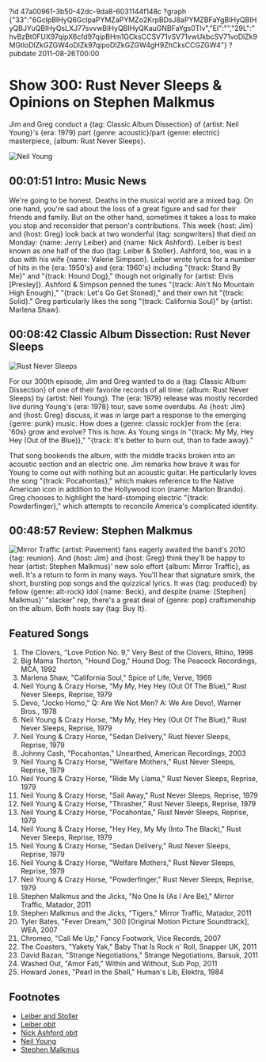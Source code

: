 ?id 47a00961-3b50-42dc-9da8-6031144f148c
?graph {"33":"6GclpBIHyQ6GclpaPYMZaPYMZo2KrpBDsJ8aPYMZBFaYgBIHyQBIHyQBJYuQBIHyQsLXJ77svvwBIHyQBIHyQKauGNBFaYgs0Tlv","EI":"","29L":"hvBzBt0FUX97qipX6cfd97qipBHm1GCksCCSV71vSV71vwUkbcSV71voDlZk9MGtloDlZkGZGW4oDlZk97qipoDlZkGZGW4gH9ZhCksCCGZGW4"}
?pubdate 2011-08-26T00:00

# Show 300: Rust Never Sleeps & Opinions on Stephen Malkmus 

Jim and Greg conduct a {tag: Classic Album Dissection} of {artist: Neil Young}'s {era: 1979} part {genre: acoustic}/part {genre: electric} masterpiece, {album: Rust Never Sleeps}.

![Neil Young](https://static.soundopinions.org/images/2011/rustneversleeps2.jpg)

## 00:01:51 Intro: Music News
We're going to be honest. Deaths in the musical world are a mixed bag. On one hand, you're sad about the loss of a great figure and sad for their friends and family. But on the other hand, sometimes it takes a loss to make you stop and reconsider that person's contributions. This week {host: Jim} and {host: Greg} look back at two wonderful {tag: songwriters} that died on Monday: {name: Jerry Leiber} and {name: Nick Ashford}. Leiber is best known as one half of the duo {tag: Leiber & Stoller}. Ashford, too, was in a duo with his wife {name: Valerie Simpson}. Leiber wrote lyrics for a number of hits in the {era: 1950's} and {era: 1960's} including "{track: Stand By Me}" and "{track: Hound Dog}," though not originally for {artist: Elvis [Presley]}. Ashford & Simpson penned the tunes "{track: Ain't No Mountain High Enough}," "{track: Let's Go Get Stoned}," and their own hit "{track: Solid}." Greg particularly likes the song "{track: California Soul}" by {artist: Marlena Shaw}.

## 00:08:42 Classic Album Dissection: Rust Never Sleeps
![Rust Never Sleeps](https://static.soundopinions.org/assets/300/EI0.jpg)

For our 300th episode, Jim and Greg wanted to do a {tag: Classic Album Dissection} of one of their favorite records of all time: {album: Rust Never Sleeps} by {artist: Neil Young}. The {era: 1979} release was mostly recorded live during Young's {era: 1978} tour, save some overdubs. As {host: Jim} and {host: Greg} discuss, it was in large part a response to the emerging {genre: punk} music. How does a {genre: classic rock}er from the {era: '60s} grow and evolve? This is how. As Young sings in "{track: My My, Hey Hey (Out of the Blue)}," "{track: It's better to burn out, than to fade away}."

That song bookends the album, with the middle tracks broken into an acoustic section and an electric one. Jim remarks how brave it was for Young to come out with nothing but an acoustic guitar. He particularly loves the song "{track: Pocahontas}," which makes reference to the Native American icon in addition to the Hollywood icon {name: Marlon Brando}. Greg chooses to highlight the hard-stomping electric "{track: Powderfinger}," which attempts to reconcile America's complicated identity. 

## 00:48:57 Review: Stephen Malkmus
![Mirror Traffic](https://static.soundopinions.org/assets/300/29L0.jpg)
{artist: Pavement} fans eagerly awaited the band's 2010 {tag: reunion}. And {host: Jim} and {host: Greg} think they'll be happy to hear {artist: Stephen Malkmus}' new solo effort {album: Mirror Traffic}, as well. It's a return to form in many ways. You'll hear that signature smirk, the short, bursting pop songs and the quizzical lyrics. It was {tag: produced} by fellow {genre: alt-rock} idol {name: Beck}, and despite {name: [Stephen] Malkmus}' "slacker" rep, there's a great deal of {genre: pop} craftsmenship on the album. Both hosts say {tag: Buy It}.


## Featured Songs
1. The Clovers, "Love Potion No. 9," Very Best of the Clovers, Rhino, 1998
2. Big Mama Thorton, "Hound Dog," Hound Dog: The Peacock Recordings, MCA, 1992
3. Marlena Shaw, "California Soul," Spice of Life, Verve, 1969
4. Neil Young & Crazy Horse, "My My, Hey Hey (Out Of The Blue)," Rust Never Sleeps, Reprise, 1979
5. Devo, "Jocko Homo," Q: Are We Not Men? A: We Are Devo!, Warner Bros., 1978
6. Neil Young & Crazy Horse, "My My, Hey Hey (Out Of The Blue)," Rust Never Sleeps, Reprise, 1979
7. Neil Young & Crazy Horse, "Sedan Delivery," Rust Never Sleeps, Reprise, 1979
8. Johnny Cash, "Pocahontas," Unearthed, American Recordings, 2003
9. Neil Young & Crazy Horse, "Welfare Mothers," Rust Never Sleeps, Reprise, 1979
10. Neil Young & Crazy Horse, "Ride My Llama," Rust Never Sleeps, Reprise, 1979
11. Neil Young & Crazy Horse, "Sail Away," Rust Never Sleeps, Reprise, 1979
12. Neil Young & Crazy Horse, "Thrasher," Rust Never Sleeps, Reprise, 1979
13. Neil Young & Crazy Horse, "Pocahontas," Rust Never Sleeps, Reprise, 1979
14. Neil Young & Crazy Horse, "Hey Hey, My My (Into The Black)," Rust Never Sleeps, Reprise, 1979
15. Neil Young & Crazy Horse, "Sedan Delivery," Rust Never Sleeps, Reprise, 1979
16. Neil Young & Crazy Horse, "Welfare Mothers," Rust Never Sleeps, Reprise, 1979
17. Neil Young & Crazy Horse, "Powderfinger," Rust Never Sleeps, Reprise, 1979
18. Stephen Malkmus and the Jicks, "No One Is (As I Are Be)," Mirror Traffic, Matador, 2011
19. Stephen Malkmus and the Jicks, "Tigers," Mirror Traffic, Matador, 2011
20. Tyler Bates, "Fever Dream," 300 [Original Motion Picture Soundtrack], WEA, 2007
21. Chromeo, "Call Me Up," Fancy Footwork, Vice Records, 2007
22. The Coasters, "Yakety Yak," Baby That Is Rock n' Roll, Snapper UK, 2011
23. David Bazan, "Strange Negotiations," Strange Negotiations, Barsuk, 2011
24. Washed Out, "Amor Fati," Within and Without, Sub Pop, 2011
25. Howard Jones, "Pearl in the Shell," Human's Lib, Elektra, 1984

## Footnotes
- [Leiber and Stoller](http://www.leiberstoller.com/)
- [Leiber obit](http://www.rollingstone.com/music/news/source-songwriter-jerry-leiber-dies-at-78-20110822)
- [Nick Ashford obit](http://www.nytimes.com/2011/08/23/arts/music/nick-ashford-of-motown-writing-duo-dies-at-70.html)
- [Neil Young](http://www.neilyoung.com/index2.html)
- [Stephen Malkmus](http://stephenmalkmus.com/)
